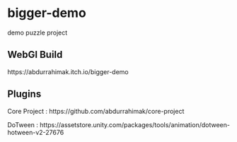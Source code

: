 # bigger-demo
demo puzzle project
<h2>WebGl Build</h2>
<p>https://abdurrahimak.itch.io/bigger-demo</p>
<H2>Plugins</h2>
<p>Core Project : https://github.com/abdurrahimak/core-project </p>
<p>DoTween : https://assetstore.unity.com/packages/tools/animation/dotween-hotween-v2-27676
